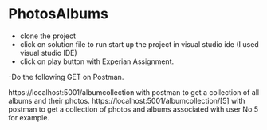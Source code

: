 ﻿# PhotosAlbums
 
- clone the project 
- click on solution file to run start up the project in visual studio ide (I used visual studio IDE)
- click on play button with Experian Assignment. 

-Do the following GET on Postman. 

https://localhost:5001/albumcollection with postman to get a collection of all albums and their photos. 
https://localhost:5001/albumcollection/[5] with postman to get a collection of photos and albums associated with user No.5 for example. 


